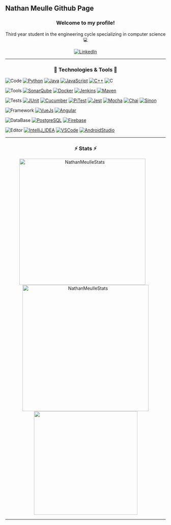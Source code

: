 ## Nathan Meulle Github Page
<h3 align="center">Welcome to my profile!</h3>
<p align="center">Third year student in the engineering cycle specializing in computer science 💻</p>
<p align="center">
  <a href="https://www.linkedin.com/in/nathan-meulle/">
    <img src="https://img.shields.io/badge/-LinkedIn-blue?style=for-the-badge&logo=Linkedin&logoColor=white&link=https://www.linkedin.com/in/nathan-meulle//" alt="LinkedIn" />
  </a>
</p>
<hr>
<h3 align="center">🔧 Technologies & Tools 🔧</h3>

![Code](https://img.shields.io/badge/-Code-ffffff?style=for-the-badge&logo=Plex&logoColor=black)
[![Python](https://img.shields.io/badge/-Python-informational?style=for-the-badge&logo=python&logoColor=white&color=172f45)](https://www.python.org/)
[![Java](https://img.shields.io/badge/-Java-informational?style=for-the-badge&logo=java&logoColor=white&color=172f45)](https://www.java.com/fr/)
[![JavaScript](https://img.shields.io/badge/-JavaScript-informational?style=for-the-badge&logo=javascript&logoColor=white&color=172f45)](https://developer.mozilla.org/fr/docs/Web/JavaScript)
[![C++](https://img.shields.io/badge/-C++-informational?style=for-the-badge&logo=c%2B%2B&logoColor=white&color=172f45)](https://isocpp.org/)
![C](https://img.shields.io/badge/-C-informational?style=for-the-badge&logo=c&logoColor=white&color=172f45)

![Tools](https://img.shields.io/badge/-Tools-ffffff?style=for-the-badge&logo=Plex&logoColor=black)
[![SonarQube](https://img.shields.io/badge/-SonarQube-informational?style=for-the-badge&logo=sonarqube&logoColor=white&color=172f45)](https://www.sonarqube.org/)
[![Docker](https://img.shields.io/badge/-Docker-informational?style=for-the-badge&logo=docker&logoColor=white&color=172f45)](https://www.docker.com/)
[![Jenkins](https://img.shields.io/badge/-Jenkins-informational?style=for-the-badge&logo=jenkins&logoColor=white&color=172f45)](https://www.jenkins.io/)
[![Maven](https://img.shields.io/badge/-Maven-informational?style=for-the-badge&logo=apachemaven&logoColor=white&color=172f45)](https://maven.apache.org/)

![Tests](https://img.shields.io/badge/-Tests-ffffff?style=for-the-badge&logo=Plex&logoColor=black)
[![JUnit](https://img.shields.io/badge/-JUnit-informational?style=for-the-badge&logo=junit5&logoColor=white&color=172f45)](https://junit.org/junit5/)
[![Cucumber](https://img.shields.io/badge/-Cucumber-informational?style=for-the-badge&logo=cucumber&logoColor=white&color=172f45)](https://cucumber.io/)
[![PiTest](https://img.shields.io/badge/-PiTest-informational?style=for-the-badge&logo=pit&logoColor=white&color=172f45)](https://pitest.org/)
[![Jest](https://img.shields.io/badge/-Jest-informational?style=for-the-badge&logo=jest&logoColor=white&color=172f45)](https://jestjs.io/fr/)
[![Mocha](https://img.shields.io/badge/-Mocha-informational?style=for-the-badge&logo=mocha&logoColor=white&color=172f45)](https://mochajs.org/)
[![Chai](https://img.shields.io/badge/-Chai-informational?style=for-the-badge&logo=Chai&logoColor=white&color=172f45)](https://www.chaijs.com/)
[![Sinon](https://img.shields.io/badge/-Sinon-informational?style=for-the-badge&logo=Sinon&logoColor=white&color=172f45)](https://sinonjs.org/)

![Framework](https://img.shields.io/badge/-Framework-ffffff?style=for-the-badge&logo=Plex&logoColor=black)
[![VueJs](https://img.shields.io/badge/-VueJs-informational?style=for-the-badge&logo=Vue.js&logoColor=white&color=172f45)](https://vuejs.org/)
[![Angular](https://img.shields.io/badge/-Angular-informational?style=for-the-badge&logo=angular&logoColor=white&color=172f45)](https://angular.io/)

![DataBase](https://img.shields.io/badge/-DataBase-ffffff?style=for-the-badge&logo=Plex&logoColor=black)
[![PostgreSQL](https://img.shields.io/badge/-PostgreSQL-informational?style=for-the-badge&logo=postgresql&logoColor=white&color=172f45)](https://www.postgresql.org/)
[![Firebase](https://img.shields.io/badge/-Firebase-informational?style=for-the-badge&logo=firebase&logoColor=white&color=172f45)](https://firebase.google.com/)

![Editor](https://img.shields.io/badge/-Editor-ffffff?style=for-the-badge&logo=Plex&logoColor=black)
[![IntelliJ_IDEA](https://img.shields.io/badge/-IntelliJ_IDEA-informational?style=for-the-badge&logo=intellij-idea&logoColor=white&color=172f45)](https://www.jetbrains.com/fr-fr/idea/)
[![VSCode](https://img.shields.io/badge/-VSCode-informational?style=for-the-badge&logo=visual-studio-code&logoColor=white&color=172f45)](https://code.visualstudio.com/)
[![AndroidStudio](https://img.shields.io/badge/-AndroidStudio-informational?style=for-the-badge&logo=androidstudio&logoColor=white&color=172f45)](https://developer.android.com/studio)

<hr>
<h3 align="center">⚡ Stats ⚡</h3>
<p align=center>
  <div align=center>
    <a href="https://github.com/denvercoder1/github-readme-streak-stats" title="Go to Source" style="display: inline-block;margin-right: 20px;">
      <img width=396 src="https://github-readme-streak-stats.herokuapp.com/?user=NathanMeulle&theme=prussian&hide_border=true" alt="NathanMeulleStats" />
    </a>
    <a href="https://github.com/NathanMeulle" style="display: inline-block">
      <img width=396 src="https://github-readme-stats.vercel.app/api?username=NathanMeulle&show_icons=true&count_private=true&theme=prussian&hide_border=true&text_color=bcdefe"  alt="NathanMeulleStats" />
    </a>
  </div>
  <div align=center>
    <a href="https://github.com/NathanMeulle">
      <img width=325 align="center" src="https://github-readme-stats.vercel.app/api/top-langs/?username=NathanMeulle&title_color=bcdefe&text_color=bcdefe&icon_color=61dafb&bg_color=172f45&langs_count=8&layout=compact&border_color=61dafb&hide_border=true" />
    </a>
  </div>
</p>

<hr>
